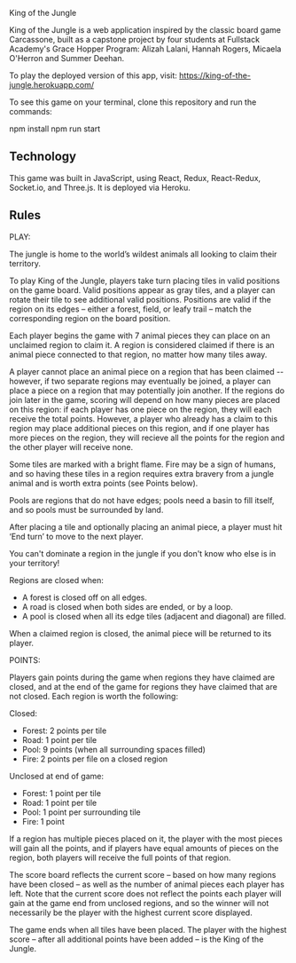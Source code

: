King of the Jungle

King of the Jungle is a web application inspired by the classic board game Carcassone, built as a capstone project by four students at Fullstack Academy's Grace Hopper Program: Alizah Lalani, Hannah Rogers, Micaela O'Herron and Summer Deehan.

To play the deployed version of this app, visit: https://king-of-the-jungle.herokuapp.com/

To see this game on your terminal, clone this repository and run the commands:

npm install
npm run start

## Technology

This game was built in JavaScript, using React, Redux, React-Redux, Socket.io, and Three.js. It is deployed via Heroku.

## Rules

PLAY:

The jungle is home to the world’s wildest animals all looking to claim their territory.

To play King of the Jungle, players take turn placing tiles in valid positions on the game board. Valid positions appear as gray tiles, and a player can rotate their tile to see additional valid positions. Positions are valid if the region on its edges – either a forest, field, or leafy trail – match the corresponding region on the board position.

Each player begins the game with 7 animal pieces they can place on an unclaimed region to claim it. A region is considered claimed if there is an animal piece connected to that region, no matter how many tiles away.

A player cannot place an animal piece on a region that has been claimed
-- however, if two separate regions may eventually be joined, a player
can place a piece on a region that may potentially join another. If the
regions do join later in the game, scoring will depend on how many
pieces are placed on this region: if each player has one piece on the
region, they will each receive the total points. However, a player who
already has a claim to this region may place additional pieces on this
region, and if one player has more pieces on the region, they will
recieve all the points for the region and the other player will receive
none.

Some tiles are marked with a bright flame. Fire may be a sign of humans,
and so having these tiles in a region requires extra bravery from a
jungle animal and is worth extra points (see Points below).

Pools are regions that do not have edges; pools need a basin to fill
itself, and so pools must be surrounded by land.

After placing a tile and optionally placing an animal piece, a player must hit ‘End turn’ to move to the next player.

You can't dominate a region in the jungle if you don't know who else is in your territory!

Regions are closed when:

- A forest is closed off on all edges.
- A road is closed when both sides are ended, or by a loop.
- A pool is closed when all its edge tiles (adjacent and diagonal) are filled.

When a claimed region is closed, the animal piece will be returned to its player.

POINTS:

Players gain points during the game when regions they have claimed are closed, and at the end of the game for regions they have claimed that are not closed. Each region is worth the following:

Closed:

- Forest: 2 points per tile
- Road: 1 point per tile
- Pool: 9 points (when all surrounding spaces filled)
- Fire: 2 points per file on a closed region

Unclosed at end of game:

- Forest: 1 point per tile
- Road: 1 point per tile
- Pool: 1 point per surrounding tile
- Fire: 1 point

If a region has multiple pieces placed on it, the player with the most pieces will gain all the points, and if players have equal amounts of pieces on the region, both players will receive the full points of that region.

The score board reflects the current score – based on how many regions have been closed – as well as the number of animal pieces each player has left. Note that the current score does not reflect the points each player will gain at the game end from unclosed regions, and so the winner will not necessarily be the player with the highest current score displayed.

The game ends when all tiles have been placed. The player with the highest score – after all additional points have been added – is the King of the Jungle.
